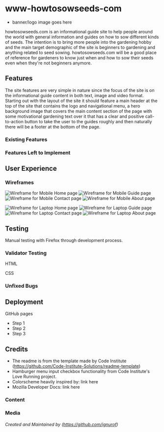 # www-howtosowseeds-com

- banner/logo image goes here

howtosowseeds.com is an informational guide site to help people around the world with general information and guides on how to sow different kinds of seeds.
The intention is to bring more people into the gardening hobby and the main target demographic of the site is beginners to gardening and anything related to seed sowing. 
howtosowseeds.com will be a good place of reference for gardeners to know just when and how to sow their seeds even when they're not beginners anymore.

## Features 
The site features are very simple in nature since the focus of the site is on the informational guide content in both text, image and video format.
Starting out with the layout of the site it should feature a main header at the top of the site that contains the logo and navigational menu,
a hero background image that covers the main content section of the page with some motivational gardening text over it that has a clear and positive call-to-action button to take the user to the guides roughly and then naturally there will be a footer at the bottom of the page.

### Existing Features

### Features Left to Implement

## User Experience

### Wireframes

![Wireframe for Mobile Home page](https://www.ignurof.com/wireframes/howtosowseeds/wireframe_mobile_home.png)
![Wireframe for Mobile Guide page](https://www.ignurof.com/wireframes/howtosowseeds/wireframe_mobile_guide.png)
![Wireframe for Mobile Contact page](https://www.ignurof.com/wireframes/howtosowseeds/wireframe_mobile_contact.png)
![Wireframe for Mobile About page](https://www.ignurof.com/wireframes/howtosowseeds/wireframe_mobile_about.png)

![Wireframe for Laptop Home page](https://www.ignurof.com/wireframes/howtosowseeds/wireframe_laptop_home.png)
![Wireframe for Laptop Guide page](https://www.ignurof.com/wireframes/howtosowseeds/wireframe_laptop_guide.png)
![Wireframe for Laptop Contact page](https://www.ignurof.com/wireframes/howtosowseeds/wireframe_laptop_contact.png)
![Wireframe for Laptop About page](https://www.ignurof.com/wireframes/howtosowseeds/wireframe_laptop_about.png)

## Testing 

Manual testing with Firefox through development process.

### Validator Testing 

HTML

CSS

### Unfixed Bugs

## Deployment

GitHub pages

- Step 1
- Step 2
- Step 3

## Credits 

- The readme is from the template made by Code Institute (https://github.com/Code-Institute-Solutions/readme-template)
- Hamburger menu input checkbox functionality from Code Institute's Love Running project.
- Colorscheme heavily inspired by: link here
- Mozilla Developer Docs: link here


### Content 

### Media

###### Created and Maintained by (https://github.com/ignurof)
